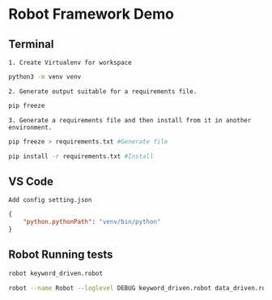 
# Robot Framework Demo

## Terminal

`1. Create Virtualenv for workspace`

```bash
python3 -m venv venv
```


`2. Generate output suitable for a requirements file.`

```bash
pip freeze
```

`3. Generate a requirements file and then install from it in another environment.`

```bash
pip freeze > requirements.txt #Generate file
```

```bash
pip install -r requirements.txt #Install 
```

## VS Code

`Add config setting.json`

```json
{
    "python.pythonPath": "venv/bin/python"
}
```

## Robot Running tests 

```bash
robot keyword_driven.robot
```

```bash
robot --name Robot --loglevel DEBUG keyword_driven.robot data_driven.robot gherkin.robot
```
